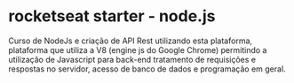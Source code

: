 # rocketseat starter - node.js
Curso de NodeJs e criação de API Rest utilizando esta plataforma, plataforma que utiliza a V8 (engine js do Google Chrome) permitindo a utilização de Javascript para back-end tratamento de requisições e respostas no servidor, acesso de banco de dados e programação em geral.
